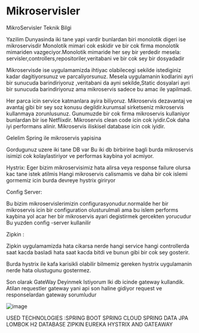 # Mikroservisler
MikroServisler Teknik Bilgi




Yazilim Dunyasinda iki tane yapi vardir bunlardan biri monolotik digeri ise mikroservisdir
Monolotik mimari cok eskidir ve bir cok firma monolotik mimariden vazgeciyor.Monolotik mimaride her sey bir yerdedir mesela: servisler,controllers,repositoriler,veritabani ve bir cok sey bir dosyadadir

Mikroservisde ise uygulamamizda ihtiyac olabilecegi sekilde istediginiz kadar  dagitiyorsunuz ve parcaliyorsunuz.
Mesela uygulamanin kodlarini ayri bir sunucuda barindiriyoruz ,veritabani da ayni sekilde,Static dosyalari ayri bir sunucuda barindiriyoruz ama mikroservis sadece bu amac ile yapilmadi.
 
Her parca icin service katmanlara ayira biliyoruz. Mikroservis dezavantaj ve avantaj gibi bir sey soz konusu degildir.kurumsal sirketseniz mikroservis kullanmaya zorunlusunuz.
Gunumuzde bir cok firma mikroservis kullaniyor bunlardan bir ise Netflixdir.
Mikroservis clean code icin cok iyidir.Cok daha iyi performans alinir.
Mikroservis iliskisel database icin cok iyidir.

 















Gelelim Spring ile mikroservis yapisina

 


Gordugunuz uzere iki tane DB var
Bu iki db birbirine bagli burda mikroservis isimizi cok kolaylastiriyor ve performas kaybina yol acmiyor.

Hystrix:
Eger bizim mikroservisimiz hata alirsa veya response failure olursa kac tane istek atilmis
Hangi mikroservis calismamis 
 ve daha bir cok islemi gormemiz icin burda devreye hystrix giriryor

Config Server:

Bu bizim mikroservislerimizin configurasyonudur.normalde her bir mikroservis icin bir configuration olusturulmali ama bu islem performs kaybina yol acar her bir mikroservis ayari degistirmek gercekten yorucudur 
Bu yuzden config -server kullanilir


Zipkin :
 




Zipkin uygulamamizda hata cikarsa 
nerde hangi service hangi controllerda saat kacda basladi hata saat kacda bitdi ve bunun gibi bir cok sey gosterir.

 





Burda hystrix ile kafa karisikli olabilir bilmemiz gereken hystrix uygulamanin nerde hata olustugunu gostermez.


Son olarak GateWay Deyinmek Istiyorum 
Iki db icinde gateway kullandik.
Atilan requestler gateway yani api son haline gidiyor request ve responselardan gateway sorumludur

![image](https://user-images.githubusercontent.com/61990003/118194413-633e0f80-b45a-11eb-9c4c-16a67eb38ff3.png)

USED TECHNOLOGIES :SPRING BOOT SPRING CLOUD SPRING DATA JPA LOMBOK H2 DATABASE ZIPKIN EUREKA HYSTRIX AND  GATEAWAY 
